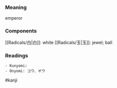 ### Meaning

emperor

### Components

[[Radicals/白|白]]: white [[Radicals/玉|玉]]: jewel; ball

### Readings

```
- Kunyomi: 
- Onyomi: コウ、オウ
```

#kanji